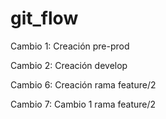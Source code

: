 # git_flow
Cambio 1: Creación pre-prod

Cambio 2: Creación develop

Cambio 6: Creación rama feature/2 

Cambio 7: Cambio 1 rama feature/2 

